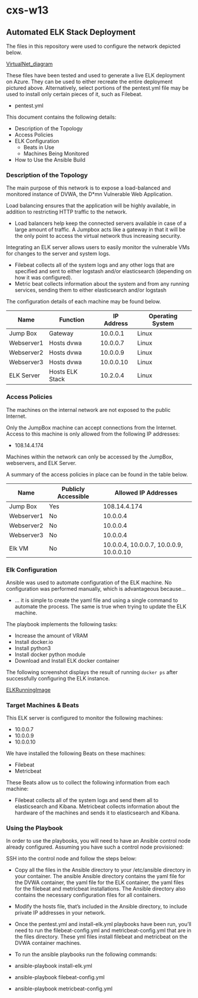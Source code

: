 # cxs-w13

## Automated ELK Stack Deployment

The files in this repository were used to configure the network depicted below.

[VirtualNet_diagram](Images/Diagrams/VirtualNet_Diagram.png)

These files have been tested and used to generate a live ELK deployment on Azure. They can be used to either recreate the entire deployment pictured above. Alternatively, select portions of the pentest.yml file may be used to install only certain pieces of it, such as Filebeat.

  - pentest.yml

This document contains the following details:
- Description of the Topology
- Access Policies
- ELK Configuration
  - Beats in Use
  - Machines Being Monitored
- How to Use the Ansible Build


### Description of the Topology

The main purpose of this network is to expose a load-balanced and monitored instance of DVWA, the D*mn Vulnerable Web Application.

Load balancing ensures that the application will be highly available, in addition to restricting HTTP traffic to the network.
- Load balancers help keep the connected servers available in case of a large amount of traffic. A Jumpbox acts like a gateway in that it will be the only point to access the virtual network thus increasing security. 

Integrating an ELK server allows users to easily monitor the vulnerable VMs for changes to the server and system logs.
- Filebeat collects all of the system logs and any other logs that are specified and sent to either logstash and/or elasticsearch (depending on how it was configured).
- Metric beat collects information about the system and from any running services, sending them to either elasticsearch and/or logstash

The configuration details of each machine may be found below.

| Name           | Function        | IP Address | Operating System |
|----------------|-----------------|------------|------------------|
| Jump Box       | Gateway         | 10.0.0.1   | Linux            |
| Webserver1     | Hosts dvwa      | 10.0.0.7   | Linux            |
| Webserver2     | Hosts dvwa      | 10.0.0.9   | Linux            |
| Webserver3     | Hosts dvwa      | 10.0.0.10  | Linux            |
| ELK Server     | Hosts ELK Stack | 10.2.0.4   | Linux            |

### Access Policies

The machines on the internal network are not exposed to the public Internet. 

Only the JumpBox machine can accept connections from the Internet. Access to this machine is only allowed from the following IP addresses:
- 108.14.4.174

Machines within the network can only be accessed by the JumpBox, webservers, and ELK Server.

A summary of the access policies in place can be found in the table below.

| Name       | Publicly Accessible | Allowed IP Addresses |
|------------|---------------------|----------------------|
| Jump Box   | Yes                 | 108.14.4.174         |
| Webserver1 | No                  | 10.0.0.4             |
| Webserver2 | No                  | 10.0.0.4             |
| Webserver3 | No                  | 10.0.0.4             |
| Elk VM     | No                  | 10.0.0.4, 10.0.0.7, 10.0.0.9, 10.0.0.10|

### Elk Configuration

Ansible was used to automate configuration of the ELK machine. No configuration was performed manually, which is advantageous because...
- ...  it is simple to create the yaml file and using a single command to automate the process. The same is true when trying to update the ELK machine.

The playbook implements the following tasks:
- Increase the amount of VRAM
- Install docker.io
- Install python3
- Install docker python module
- Download and Install ELK docker container


The following screenshot displays the result of running `docker ps` after successfully configuring the ELK instance.

[ELKRunningImage](Images/ELKContainerRunning.png)

### Target Machines & Beats
This ELK server is configured to monitor the following machines:
- 10.0.0.7
- 10.0.0.9
- 10.0.0.10
 
We have installed the following Beats on these machines:
- Filebeat
- Metricbeat


These Beats allow us to collect the following information from each machine:
- Filebeat collects all of the system logs and send them all to elasticsearch and Kibana. Metricbeat collects information about the hardware of the machines and sends it to elasticsearch and Kibana.

### Using the Playbook
In order to use the playbooks, you will need to have an Ansible control node already configured. Assuming you have such a control node provisioned: 

SSH into the control node and follow the steps below:
- Copy all the files in the Ansible directory to your /etc/ansible directory in your container. The ansible Ansible directory contains the yaml file for the DVWA container, the yaml file for the ELK container, the yaml files for the filebeat and metricbeat installations. The Ansible directory also contains the necessary configuration files for all containers. 
- Modify the hosts file, that’s included in the Ansible directory, to include private IP addresses in your network.
- Once the pentest.yml and install-elk.yml playbooks have been run, you’ll need to run the filebeat-config.yml and metricbeat-config.yml that are in the files directory. These yml files install filebeat and metricbeat on the DVWA container machines.

- To run the ansible playbooks run the following commands:
-	ansible-playbook install-elk.yml
-	ansible-playbook filebeat-config.yml
-	ansible-playbook metricbeat-config.yml
